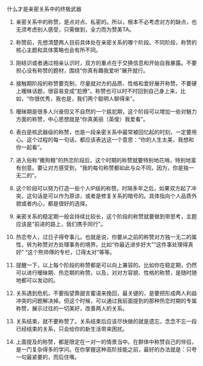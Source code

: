什么才是亲密关系中的终极武器

1. 亲密关系中的称赞，是点对点、私密的。所以，根本不必考虑对方的缺点，也无须考虑别人感受，只需做到，全力而为赞美TA。


2. 称赞前，先想清楚两人目前具体处在亲密关系的哪个阶段。不同阶段，称赞的核心主题和具体策略也会有所不同。


3. 刚结识或者通过相亲认识时，双方的重点在于交换信息和开始自我暴露。不要担心没有称赞的题材，围绕“你真有趣我爱听”展开就行。


4. 接触期阶段的称赞要克制，尽量就对方的品质、性格和爱好展开称赞。不要硬上暧昧话题，很容易变成“尬撩”。称赞也可以时不时回到自己身上来，比如，“你很优秀，我也是，我们两个聪明人聊得来”。


5. 暧昧期是很多人兴奋但又不自然的一个尴尬期，这个阶段可以增加一些对魅力方面的称赞，中心思想就是“你真美丽（英俊）我爱看”。


6. 表白是核武器级的称赞，也是一段亲密关系中最常被回忆起的时刻，一定要用心。这个过程的每一句话，都应该表达这一个意思：“你的人生太美，我想和你一起看”。


7. 进入俗称“撒狗粮”的热恋阶段后，这个时期的称赞就要特别地花哨，特别地富有创意。要让对方感受到，“我的每句称赞都如此与众不同，因为，你是独一无二的”。


8. 这个阶段可以努力打造一些个人IP级的称赞。时隔多年之后，如果双方起了冲突，这句话是可以作为原谅，或者是修复关系的暗号的。具体指向个人品质外貌或者内心，都是很好的选择。


9. 亲密关系的稳定期一般会持续比较长，这个阶段的称赞就要做到带思考，主题应该是“前进的路上，我们携手同行”。


10. 热恋夸人，过日子得夸事儿。也就是说，你要从之前的称赞对方独一无二的属性，转为称赞对方处理事务的境界。比如“你最近进步好大”“这件事处理得真好” “这个熊师傅的专栏，订得太对”等等。


11. 提醒一下，以上每个阶段的称赞都是可以向上兼容的。比如你在稳定期，仍然可以进行暧昧期、热恋期的称赞。以及，对对方容貌、性格的称赞，是随时随地都可以发动的。


12. 关系遇到危机，不要指望靠甜言蜜语来挽回，最关键的，是要把形成两人利益冲突的问题解决掉。但这个时候，可以通过我前面提到的那种热恋时期的专属称赞，展示过往的一切美好，改善两人的关系。


13. 关系结束，就不要称赞了。关系结束后应该尽快做的就是遗忘，念念不忘一段已经结束的关系，只会给你的新生活带来困扰。


14. 上面提及的称赞，都是限定在一对一的情景当中。在群体中称赞自己的伴侣，是一门复杂得多的学问。在你掌握这种高阶技能之前，最好的办法就是：只夸一句最紧要的，而后住嘴。